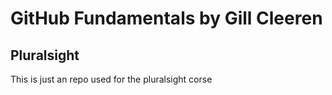 # GitHub Fundamentals by Gill Cleeren
## Pluralsight
This is just an repo used for the pluralsight corse
